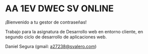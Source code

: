 # AA 1EV DWEC SV ONLINE

¡Bienvenido a tu gestor de contraseñas!

Trabajo para la asignatura de Desarrollo web en entorno cliente, en segundo ciclo de desarrollo de aplicaciones web.

Daniel Segura (gmail: a27238@svalero.com)